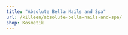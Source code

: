 ```yaml
---
title: "Absolute Bella Nails and Spa"
url: /killeen/absolute-bella-nails-and-spa/
shop: Kosmetik
---
```

